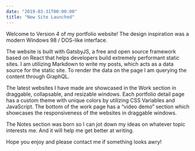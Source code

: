 ```yaml
---
date: "2019-03-31T00:00:00"
title: "New Site Launched"
---
```


Welcome to Version 4 of my portfolio website! The design inspiration was a modern Windows 98 / DOS-like interface. 

The website is built with GatsbyJS, a free and open source framework based on React that helps developers build extremely performant static sites. I am utilizing Markdown to write my posts, which acts as a data source for the static site. To render the data on the page I am querying the content through GraphQL.

The latest websites I have made are showcased in the Work section in draggable, collapsable, and resizable windows. Each portfolio detail page has a custom theme with unique colors by utilizing CSS Variables and JavaScript. The bottom of the work page has a “video demo” section which showcases the responsiveness of the websites in draggable windows. 

The Notes section was born so I can jot down my ideas on whatever topic interests me. And it will help me get better at writing.

Hope you enjoy and please contact me if something looks awry! 



